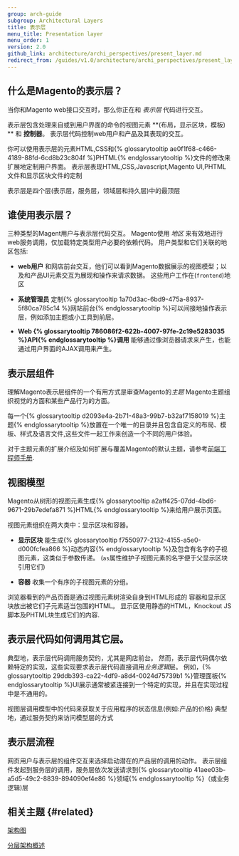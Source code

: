 ```yaml
---
group: arch-guide
subgroup: Architectural Layers
title: 表示层
menu_title: Presentation layer
menu_order: 1
version: 2.0
github_link: architecture/archi_perspectives/present_layer.md
redirect_from: /guides/v1.0/architecture/archi_perspectives/present_layer.html
---
```


## 什么是Magento的表示层？

当你和Magento web接口交互时，那么你正在和 *表示层* 代码进行交互。

表示层包含处理来自或到用户界面的命令的视图元素 **(布局，显示区块，模板) ** 和 **控制器**。
表示层代码控制web用户和产品及其表现的交互。

你可以使用表示层的元素HTML,CSS和{% glossarytooltip ae0f1f68-c466-4189-88fd-6cd8b23c804f %}PHTML{% endglossarytooltip %}文件的修改来扩展地定制用户界面。
表示层表现HTML,CSS,Javascript,Magento UI,PHTML文件和显示区块文件的定制

表示层是四个层(表示层，服务层，领域层和持久层)中的最顶层

## 谁使用表示层？

三种类型的Magent用户与表示层代码交互。
Magento使用 *地区* 来有效地进行web服务调用，仅加载特定类型用户必要的依赖代码。
用户类型和它们关联的地区包括:

* **web用户** 和网店前台交互，他们可以看到Magento数据展示的视图模型；以及和产品UI元素交互为展现和操作来请求数据。
这些用户工作在(`frontend`)地区

* **系统管理员** 定制{% glossarytooltip 1a70d3ac-6bd9-475a-8937-5f80ca785c14 %}网站前台{% endglossarytooltip %}可以间接地操作表示层，例如添加主题或小工具到前层。

* **Web {% glossarytooltip 786086f2-622b-4007-97fe-2c19e5283035 %}API{% endglossarytooltip %}调用** 能够通过像浏览器请求来产生，也能通过用户界面的AJAX调用来产生。

## 表示层组件

理解Magento表示层组件的一个有用方式是审查Magento的<i>主题</i>
Magento主题组织视觉的方面和某些产品行为的方面。

每一个{% glossarytooltip d2093e4a-2b71-48a3-99b7-b32af7158019 %}主题{% endglossarytooltip %}放置在一个唯一的目录并且包含自定义的布局、模板、样式及语言文件,这些文件一起工作来创造一个不同的用户体验。

对于主题元素的扩展介绍及如何扩展与覆盖Magento的默认主题，请参考<a href="{{ page.baseurl }}/frontend-dev-guide/bk-frontend-dev-guide.html">前端工程师手册</a>.

## 视图模型

Magento从树形的视图元素生成{% glossarytooltip a2aff425-07dd-4bd6-9671-29b7edefa871 %}HTML{% endglossarytooltip %}来给用户展示页面。

视图元素组织在两大类中：显示区块和容器。

* **显示区块** 能生成{% glossarytooltip f7550977-2132-4155-a5e0-d000fcfea866 %}动态内容{% endglossarytooltip %}及包含有名字的子视图元素，这类似于参数传递。
(`as`属性维护子视图元素的名字便于父显示区块引用它们)

* **容器** 收集一个有序的子视图元素的分组。

浏览器看到的产品页面是通过视图元素树渲染自身到HTML形成的
容器和显示区块放出被它们子元素适当包围的HTML。
显示区使用静态的HTML，Knockout JS脚本及PHTML块生成它们的内容.

## 表示层代码如何调用其它层。

典型地，表示层代码调用服务契约，尤其是网店前台。
然而，表示层代码偶尔依赖特定的实现，这些实现要求表示层代码直接调用<i>业务逻辑</i>层。
例如，{% glossarytooltip 29ddb393-ca22-4df9-a8d4-0024d75739b1 %}管理面板{% endglossarytooltip %}UI展示通常被紧连接到一个特定的实现，并且在实现过程中是不通用的。

视图层调用模型中的代码来获取关于应用程序的状态信息(例如:产品的价格)
典型地，通过服务契约来访问模型层的方式

## 表示层流程

网页用户与表示层的组件交互来选择启动潜在的产品层的调用的动作。
表示层组件发起到服务层的调用，服务层依次发送请求到{% glossarytooltip 41aee03b-a5d5-49c2-8839-894090ef4e86 %}领域{% endglossarytooltip %}（或业务逻辑)层

## 相关主题 {#related}

<a href="{{ page.baseurl }}/architecture/archi_perspectives/arch_diagrams.html">架构图</a>

<a href="{{ page.baseurl }}/architecture/archi_perspectives/ALayers_intro.html">分层架构概述</a>
